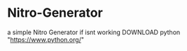 # Nitro-Generator
a simple Nitro Generator
if isnt working DOWNLOAD python        "https://www.python.org/"
